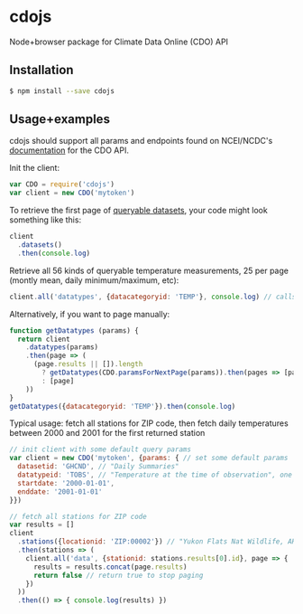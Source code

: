 # cdojs
Node+browser package for Climate Data Online (CDO) API

## Installation
```sh
$ npm install --save cdojs
```

## Usage+examples
cdojs should support all params and endpoints found on NCEI/NCDC's
[documentation](http://www.ncdc.noaa.gov/cdo-web/webservices/v2)
for the CDO API.

Init the client:
```js
var CDO = require('cdojs')
var client = new CDO('mytoken')
```

To retrieve the first page of
[queryable datasets](http://www.ncdc.noaa.gov/cdo-web/webservices/v2#datasets),
your code might look something like this:
```js
client
  .datasets()
  .then(console.log)
```

Retrieve all 56 kinds of queryable temperature measurements, 25 per page
(montly mean, daily minimum/maximum, etc):
```js
client.all('datatypes', {datacategoryid: 'TEMP'}, console.log) // calls console.log once per page
```

Alternatively, if you want to page manually:
```js
function getDatatypes (params) {
  return client
    .datatypes(params)
    .then(page => (
      (page.results || []).length
        ? getDatatypes(CDO.paramsForNextPage(params)).then(pages => [page, ...pages])
        : [page]
    ))
}
getDatatypes({datacategoryid: 'TEMP'}).then(console.log)
```

Typical usage: fetch all stations for ZIP code, then fetch daily temperatures
between 2000 and 2001 for the first returned station
```js
// init client with some default query params
var client = new CDO('mytoken', {params: { // set some default params
  datasetid: 'GHCND', // "Daily Summaries"
  datatypeid: 'TOBS', // "Temperature at the time of observation", one of the TEMP datatypes returned by the above query
  startdate: '2000-01-01',
  enddate: '2001-01-01'
}})

// fetch all stations for ZIP code
var results = []
client
  .stations({locationid: 'ZIP:00002'}) // "Yukon Flats Nat Wildlife, AK 00002". Not all ZIPs have a station
  .then(stations => (
    client.all('data', {stationid: stations.results[0].id}, page => {
      results = results.concat(page.results)
      return false // return true to stop paging
    })
  ))
  .then(() => { console.log(results) })
```
